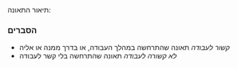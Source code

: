 תיאור התאונה:

### הסברים
* *קשור לעבודה* תאונה שהתרחשה במהלך העבודה, או בדרך ממנה או אליה
* *לא קשורה לעבודה* תאונה שהתרחשה בלי קשר לעבודה
